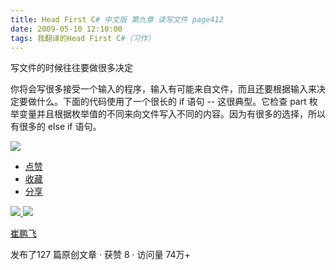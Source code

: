 ```yaml
---
title: Head First C# 中文版 第九章 读写文件 page412
date: 2009-05-10 12:10:00
tags: 我翻译的Head First C#（习作）
---
```

写文件的时候往往要做很多决定

  

你将会写很多接受一个输入的程序，输入有可能来自文件，而且还要根据输入来决定要做什么。下面的代码使用了一个很长的  if  语句  \--  这很典型。它检查
part  枚举变量并且根据枚举值的不同来向文件写入不同的内容。因为有很多的选择，所以有很多的  else if  语句。

  

![](https://p-blog.csdn.net/images/p_blog_csdn_net/cuipengfei1/EntryImages/20090510/2009-05-10_12-03-02.jpg)

  * [ 点赞  ](javascript:;)
  * [ 收藏  ](javascript:;)
  * [ 分享 ](javascript:;)

[ ![](https://profile.csdnimg.cn/5/2/5/3_cuipengfei1)
![](https://g.csdnimg.cn/static/user-reg-year/1x/11.png)
](https://blog.csdn.net/cuipengfei1)

[ 崔鹏飞 ](https://blog.csdn.net/cuipengfei1)

发布了127 篇原创文章  ·  获赞 8  ·  访问量 74万+

